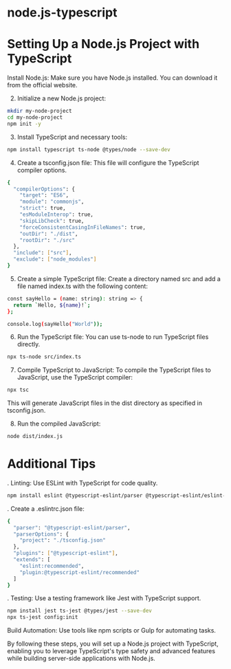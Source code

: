 # node.js-typescript

# Setting Up a Node.js Project with TypeScript

Install Node.js: Make sure you have Node.js installed. You can download it from the official website.

2. Initialize a new Node.js project:

```bash
mkdir my-node-project
cd my-node-project
npm init -y
```

3. Install TypeScript and necessary tools:

```bash
npm install typescript ts-node @types/node --save-dev
```

4. Create a tsconfig.json file:
   This file will configure the TypeScript compiler options.

```bash
{
  "compilerOptions": {
    "target": "ES6",
    "module": "commonjs",
    "strict": true,
    "esModuleInterop": true,
    "skipLibCheck": true,
    "forceConsistentCasingInFileNames": true,
    "outDir": "./dist",
    "rootDir": "./src"
  },
  "include": ["src"],
  "exclude": ["node_modules"]
}
```

5. Create a simple TypeScript file:
   Create a directory named src and add a file named index.ts with the following content:

```bash
const sayHello = (name: string): string => {
  return `Hello, ${name}!`;
};

console.log(sayHello("World"));

```

6. Run the TypeScript file:
   You can use ts-node to run TypeScript files directly.

```bash
npx ts-node src/index.ts
```

7. Compile TypeScript to JavaScript:
   To compile the TypeScript files to JavaScript, use the TypeScript compiler:

```bash
npx tsc
```

This will generate JavaScript files in the dist directory as specified in tsconfig.json.

8. Run the compiled JavaScript:

```bash
node dist/index.js
```

# Additional Tips

. Linting: Use ESLint with TypeScript for code quality.

```bash
npm install eslint @typescript-eslint/parser @typescript-eslint/eslint-plugin --save-dev
```

. Create a .eslintrc.json file:

```bash
{
  "parser": "@typescript-eslint/parser",
  "parserOptions": {
    "project": "./tsconfig.json"
  },
  "plugins": ["@typescript-eslint"],
  "extends": [
    "eslint:recommended",
    "plugin:@typescript-eslint/recommended"
  ]
}

```

. Testing: Use a testing framework like Jest with TypeScript support.

```bash
npm install jest ts-jest @types/jest --save-dev
npx ts-jest config:init

```

Build Automation: Use tools like npm scripts or Gulp for automating tasks.

By following these steps, you will set up a Node.js project with TypeScript, enabling you to leverage TypeScript's type safety and advanced features while building server-side applications with Node.js.
